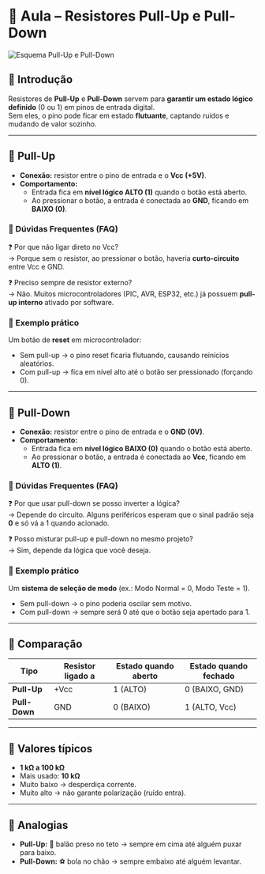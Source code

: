 # 📘 Aula – Resistores Pull-Up e Pull-Down  
![Esquema Pull-Up e Pull-Down](../assets/PullUp&PullDown.png)
## 🔹 Introdução  
Resistores de **Pull-Up** e **Pull-Down** servem para **garantir um estado lógico definido** (0 ou 1) em pinos de entrada digital.  
Sem eles, o pino pode ficar em estado **flutuante**, captando ruídos e mudando de valor sozinho.  

---

## 🔹 Pull-Up  

- **Conexão:** resistor entre o pino de entrada e o **Vcc (+5V)**.  
- **Comportamento:**  
  - Entrada fica em **nível lógico ALTO (1)** quando o botão está aberto.  
  - Ao pressionar o botão, a entrada é conectada ao **GND**, ficando em **BAIXO (0)**.  

### 💭 Dúvidas Frequentes (FAQ)  
❓ Por que não ligar direto no Vcc?  
→ Porque sem o resistor, ao pressionar o botão, haveria **curto-circuito** entre Vcc e GND.  

❓ Preciso sempre de resistor externo?  
→ Não. Muitos microcontroladores (PIC, AVR, ESP32, etc.) já possuem **pull-up interno** ativado por software.  

### 📌 Exemplo prático  
Um botão de **reset** em microcontrolador:  
- Sem pull-up → o pino reset ficaria flutuando, causando reinícios aleatórios.  
- Com pull-up → fica em nível alto até o botão ser pressionado (forçando 0).  

---

## 🔹 Pull-Down  

- **Conexão:** resistor entre o pino de entrada e o **GND (0V)**.  
- **Comportamento:**  
  - Entrada fica em **nível lógico BAIXO (0)** quando o botão está aberto.  
  - Ao pressionar o botão, a entrada é conectada ao **Vcc**, ficando em **ALTO (1)**.  

### 💭 Dúvidas Frequentes (FAQ)  
❓ Por que usar pull-down se posso inverter a lógica?  
→ Depende do circuito. Alguns periféricos esperam que o sinal padrão seja **0** e só vá a 1 quando acionado.  

❓ Posso misturar pull-up e pull-down no mesmo projeto?  
→ Sim, depende da lógica que você deseja.  

### 📌 Exemplo prático  
Um **sistema de seleção de modo** (ex.: Modo Normal = 0, Modo Teste = 1).  
- Sem pull-down → o pino poderia oscilar sem motivo.  
- Com pull-down → sempre será 0 até que o botão seja apertado para 1.  

---

## 🔹 Comparação  

| Tipo       | Resistor ligado a | Estado quando aberto | Estado quando fechado |
|------------|-------------------|-----------------------|------------------------|
| **Pull-Up**   | +Vcc             | 1 (ALTO)              | 0 (BAIXO, GND)         |
| **Pull-Down** | GND              | 0 (BAIXO)             | 1 (ALTO, Vcc)          |

---

## 🔹 Valores típicos  
- **1 kΩ a 100 kΩ**  
- Mais usado: **10 kΩ**  
- Muito baixo → desperdiça corrente.  
- Muito alto → não garante polarização (ruído entra).  

---

## 🔹 Analogias  
- **Pull-Up:** 🎈 balão preso no teto → sempre em cima até alguém puxar para baixo.  
- **Pull-Down:** ⚽ bola no chão → sempre embaixo até alguém levantar.  
